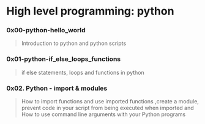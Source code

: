 # High level programming: python

### 0x00-python-hello_world
> Introduction to python and python scripts

### 0x01-python-if_else_loops_functions
> if else statements, loops and functions in python

### 0x02. Python - import & modules
> How to import functions and use imported functions ,create a module, prevent code in your script from being executed when imported and How to use command line arguments with your Python programs
